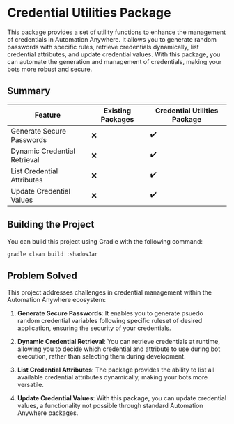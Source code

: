# Credential Utilities Package

This package provides a set of utility functions to enhance the management of credentials in Automation Anywhere. It allows you to generate random passwords with specific rules, retrieve credentials dynamically, list credential attributes, and update credential values. With this package, you can automate the generation and management of credentials, making your bots more robust and secure.

## Summary

| Feature                        | Existing Packages| Credential Utilities Package |
|--------------------------------|----------|-----------------------------|
| Generate Secure Passwords      |   ❌    |   ✔️                        |
| Dynamic Credential Retrieval   |   ❌    |   ✔️                        |
| List Credential Attributes     |   ❌    |   ✔️                        |
| Update Credential Values       |   ❌    |   ✔️                        |

## Building the Project

You can build this project using Gradle with the following command:

```bash
gradle clean build :shadowJar
```

## Problem Solved

This project addresses challenges in credential management within the Automation Anywhere ecosystem:

1. **Generate Secure Passwords**: It enables you to generate psuedo random credential variables following specific ruleset of desired application, ensuring the security of your credentials.

2. **Dynamic Credential Retrieval**: You can retrieve credentials at runtime, allowing you to decide which credential and attribute to use during bot execution, rather than selecting them during development.

3. **List Credential Attributes**: The package provides the ability to list all available credential attributes dynamically, making your bots more versatile.

4. **Update Credential Values**: With this package, you can update credential values, a functionality not possible through standard Automation Anywhere packages.
